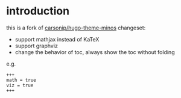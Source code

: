 # introduction
this is a fork of [carsonip/hugo-theme-minos](https://github.com/carsonip/hugo-theme-minos)
changeset:
- support mathjax instead of KaTeX
- support graphviz
- change the behavior of toc, always show the toc without folding

e.g.

```fonter matter
+++
math = true
viz = true
+++
```

 
